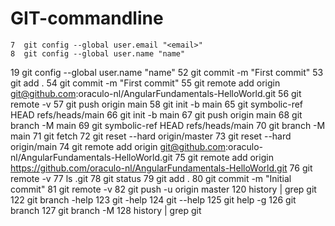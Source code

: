 # GIT-commandline
    7  git config --global user.email "<email>"  
    8  git config --global user.name "name"
   19  git config --global user.name "name"
   52  git commit -m "First commit"
   53  git add .
   54  git commit -m "First commit"
   55  git remote add origin git@github.com:oraculo-nl/AngularFundamentals-HelloWorld.git
   56  git remote -v
   57  git push origin main
   58  git init -b main
   65  git symbolic-ref HEAD refs/heads/main
   66  git init -b main
   67  git push origin main
   68  git branch -M main
   69  git symbolic-ref HEAD refs/heads/main
   70  git branch -M main
   71  git fetch
   72  git reset --hard origin/master
   73  git reset --hard origin/main
   74  git remote add origin git@github.com:oraculo-nl/AngularFundamentals-HelloWorld.git
   75  git remote add origin https://github.com/oraculo-nl/AngularFundamentals-HelloWorld.git
   76  git remote -v
   77  ls .git
   78  git status
   79  git add .
   80  git commit -m "Initial commit" 
   81  git remote -v
   82  git push -u origin master
  120  history | grep git
  122  git branch -help
  123  git -help
  124  git --help
  125  git help -g
  126  git branch
  127  git branch -M
  128  history | grep git
